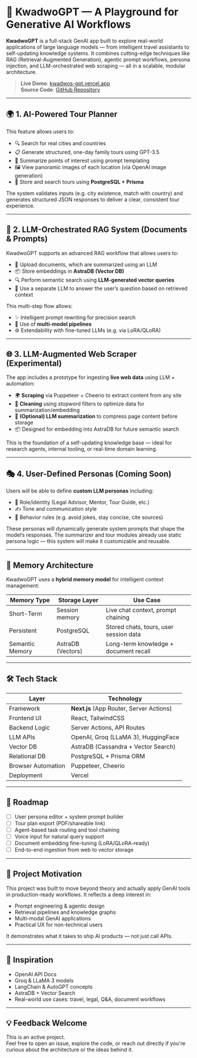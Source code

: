 # 🧠 KwadwoGPT — A Playground for Generative AI Workflows

**KwadwoGPT** is a full-stack GenAI app built to explore real-world applications of large language models — from intelligent travel assistants to self-updating knowledge systems. It combines cutting-edge techniques like RAG (Retrieval-Augmented Generation), agentic prompt workflows, persona injection, and LLM-orchestrated web scraping — all in a scalable, modular architecture.

> **Live Demo**: [kwadwos-gpt.vercel.app](https://kwadwos-gpt.vercel.app)  
> **Source Code**: [GitHub Repository](https://github.com/kodjobaah/kwadwos-gpt)

---

## 🌍 1. AI-Powered Tour Planner

This feature allows users to:
- 🔍 Search for real cities and countries
- 📋 Generate structured, one-day family tours using GPT-3.5
- 🧾 Summarize points of interest using prompt templating
- 🖼️ View panoramic images of each location (via OpenAI image generation)
- 💾 Store and search tours using **PostgreSQL + Prisma**

The system validates inputs (e.g. city existence, match with country) and generates structured JSON responses to deliver a clear, consistent tour experience.

---

## 📄 2. LLM-Orchestrated RAG System (Documents & Prompts)

KwadwoGPT supports an advanced RAG workflow that allows users to:
- 📁 Upload documents, which are summarized using an LLM
- 📦 Store embeddings in **AstraDB (Vector DB)**
- 🔍 Perform semantic search using **LLM-generated vector queries**
- 💬 Use a separate LLM to answer the user’s question based on retrieved context

This multi-step flow allows:
- ✨ Intelligent prompt rewriting for precision search
- 🔄 Use of **multi-model pipelines**
- ⚙️ Extendability with fine-tuned LLMs (e.g. via LoRA/QLoRA)

---

## 🌐 3. LLM-Augmented Web Scraper (Experimental)

The app includes a prototype for ingesting **live web data** using LLM + automation:

- 🌍 **Scraping** via Puppeteer + Cheerio to extract content from any site
- 🧼 **Cleaning** using stopword filters to optimize data for summarization/embedding
- 🧠 **(Optional) LLM summarization** to compress page content before storage
- 📦 Designed for embedding into AstraDB for future semantic search

This is the foundation of a self-updating knowledge base — ideal for research agents, internal tooling, or real-time domain learning.

---

## 🎭 4. User-Defined Personas (Coming Soon)

Users will be able to define **custom LLM personas** including:

- 🧑 Role/identity (Legal Advisor, Mentor, Tour Guide, etc.)
- ✍️ Tone and communication style
- 📏 Behavior rules (e.g. avoid jokes, stay concise, cite sources)

These personas will dynamically generate system prompts that shape the model’s responses. The summarizer and tour modules already use static persona logic — this system will make it customizable and reusable.

---

## 🧠 Memory Architecture

KwadwoGPT uses a **hybrid memory model** for intelligent context management:

| Memory Type      | Storage Layer       | Use Case                               |
|------------------|---------------------|----------------------------------------|
| Short-Term       | Session memory      | Live chat context, prompt chaining     |
| Persistent       | PostgreSQL          | Stored chats, tours, user session data |
| Semantic Memory  | AstraDB (Vectors)   | Long-term knowledge + document recall  |

---

## 🛠️ Tech Stack

| Layer              | Technology                                 |
|--------------------|--------------------------------------------|
| Framework          | **Next.js** (App Router, Server Actions)   |
| Frontend UI        | React, TailwindCSS                         |
| Backend Logic      | Server Actions, API Routes                 |
| LLM APIs           | OpenAI, Groq (LLaMA 3), HuggingFace        |
| Vector DB          | AstraDB (Cassandra + Vector Search)        |
| Relational DB      | PostgreSQL + Prisma ORM                    |
| Browser Automation | Puppeteer, Cheerio                         |
| Deployment         | Vercel                                     |

---

## 🔮 Roadmap

- [ ] User persona editor + system prompt builder
- [ ] Tour plan export (PDF/shareable link)
- [ ] Agent-based task routing and tool chaining
- [ ] Voice input for natural query support
- [ ] Document embedding fine-tuning (LoRA/QLoRA-ready)
- [ ] End-to-end ingestion from web to vector storage

---

## 🧾 Project Motivation

This project was built to move beyond theory and actually apply GenAI tools in production-ready workflows. It reflects a deep interest in:

- Prompt engineering & agentic design
- Retrieval pipelines and knowledge graphs
- Multi-modal GenAI applications
- Practical UX for non-technical users

It demonstrates what it takes to ship AI products — not just call APIs.

---

## 🙌 Inspiration

- OpenAI API Docs
- Groq & LLaMA 3 models
- LangChain & AutoGPT concepts
- AstraDB + Vector Search
- Real-world use cases: travel, legal, Q&A, document workflows

---

## 💡 Feedback Welcome

This is an active project.  
Feel free to open an issue, explore the code, or reach out directly if you're curious about the architecture or the ideas behind it.
